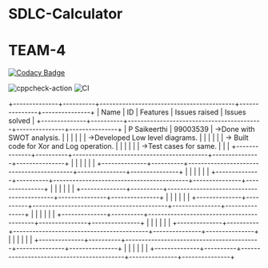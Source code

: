 # SDLC-Calculator
# TEAM-4

[![Codacy Badge](https://api.codacy.com/project/badge/Grade/3b20c7c3ec7f4734b42cc0d04dcf3fb2)](https://app.codacy.com/manual/99003550/SDLC-Calculator?utm_source=github.com&utm_medium=referral&utm_content=99003550/SDLC-Calculator&utm_campaign=Badge_Grade_Dashboard)


![cppcheck-action](https://github.com/99003550/SDLC-Calculator/workflows/cppcheck-action/badge.svg)
![CI](https://github.com/99003550/SDLC-Calculator/workflows/CI/badge.svg)



+--------------+----------+------------------------------------------+---------------+---------------+
| Name         | ID       | Features                                 | Issues raised | Issues solved |
+--------------+----------+------------------------------------------+---------------+---------------+
| P Saikeerthi | 99003539 | ->Done with SWOT analysis.               |               |               |
|              |          | ->Developed Low level diagrams.          |               |               |
|              |          | -> Built code for Xor and Log operation. |               |               |
|              |          | ->Test cases for same.                   |               |               |
+--------------+----------+------------------------------------------+---------------+---------------+
|              |          |                                          |               |               |
+--------------+----------+------------------------------------------+---------------+---------------+
|              |          |                                          |               |               |
+--------------+----------+------------------------------------------+---------------+---------------+
|              |          |                                          |               |               |
+--------------+----------+------------------------------------------+---------------+---------------+
|              |          |                                          |               |               |
+--------------+----------+------------------------------------------+---------------+---------------+
|              |          |                                          |               |               |
+--------------+----------+------------------------------------------+---------------+---------------+
|              |          |                                          |               |               |
+--------------+----------+------------------------------------------+---------------+---------------+
|              |          |                                          |               |               |
+--------------+----------+------------------------------------------+---------------+---------------+
|              |          |                                          |               |               |
+--------------+----------+------------------------------------------+---------------+---------------+